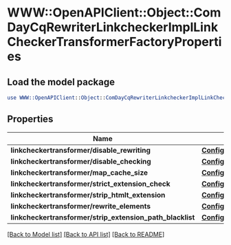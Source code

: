# WWW::OpenAPIClient::Object::ComDayCqRewriterLinkcheckerImplLinkCheckerTransformerFactoryProperties

## Load the model package
```perl
use WWW::OpenAPIClient::Object::ComDayCqRewriterLinkcheckerImplLinkCheckerTransformerFactoryProperties;
```

## Properties
Name | Type | Description | Notes
------------ | ------------- | ------------- | -------------
**linkcheckertransformer/disable_rewriting** | [**ConfigNodePropertyBoolean**](ConfigNodePropertyBoolean.md) |  | [optional] 
**linkcheckertransformer/disable_checking** | [**ConfigNodePropertyBoolean**](ConfigNodePropertyBoolean.md) |  | [optional] 
**linkcheckertransformer/map_cache_size** | [**ConfigNodePropertyInteger**](ConfigNodePropertyInteger.md) |  | [optional] 
**linkcheckertransformer/strict_extension_check** | [**ConfigNodePropertyBoolean**](ConfigNodePropertyBoolean.md) |  | [optional] 
**linkcheckertransformer/strip_htmlt_extension** | [**ConfigNodePropertyBoolean**](ConfigNodePropertyBoolean.md) |  | [optional] 
**linkcheckertransformer/rewrite_elements** | [**ConfigNodePropertyArray**](ConfigNodePropertyArray.md) |  | [optional] 
**linkcheckertransformer/strip_extension_path_blacklist** | [**ConfigNodePropertyArray**](ConfigNodePropertyArray.md) |  | [optional] 

[[Back to Model list]](../README.md#documentation-for-models) [[Back to API list]](../README.md#documentation-for-api-endpoints) [[Back to README]](../README.md)


